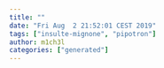 ```yaml
---
title: ""
date: "Fri Aug  2 21:52:01 CEST 2019"
tags: ["insulte-mignone", "pipotron"]
author: m1ch3l
categories: ["generated"]
---
```




